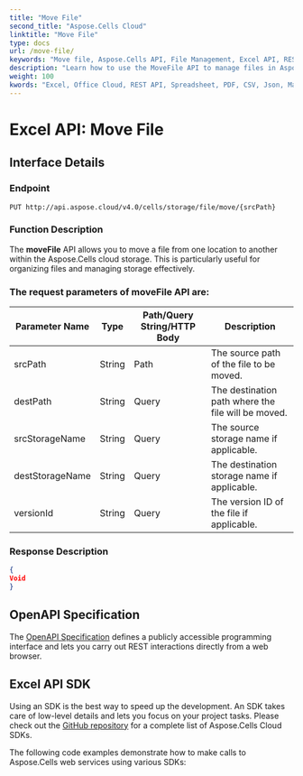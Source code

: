 ```yaml
---
title: "Move File"
second_title: "Aspose.Cells Cloud"
linktitle: "Move File"
type: docs
url: /move-file/
keywords: "Move file, Aspose.Cells API, File Management, Excel API, REST API, Cloud Storage, Spreadsheet Manipulation"
description: "Learn how to use the MoveFile API to manage files in Aspose.Cells cloud storage."
weight: 100
kwords: "Excel, Office Cloud, REST API, Spreadsheet, PDF, CSV, Json, Markdown, Move file, File Management, Cloud Storage"
---
```


# **Excel API: Move File**

## **Interface Details**

### **Endpoint** 

```
PUT http://api.aspose.cloud/v4.0/cells/storage/file/move/{srcPath}
```

### **Function Description**

The **moveFile** API allows you to move a file from one location to another within the Aspose.Cells cloud storage. This is particularly useful for organizing files and managing storage effectively.

### The request parameters of **moveFile** API are: 

| Parameter Name      | Type   | Path/Query String/HTTP Body | Description                                | 
|---------------------|--------|------------------------------|--------------------------------------------| 
| srcPath             | String | Path                         | The source path of the file to be moved.  |
| destPath            | String | Query                        | The destination path where the file will be moved. |
| srcStorageName      | String | Query                        | The source storage name if applicable.     |
| destStorageName     | String | Query                        | The destination storage name if applicable.|
| versionId           | String | Query                        | The version ID of the file if applicable. |

### **Response Description**
```json
{
Void
}
```

## OpenAPI Specification

The [OpenAPI Specification](https://reference.aspose.cloud/cells/#/FileController/MoveFile) defines a publicly accessible programming interface and lets you carry out REST interactions directly from a web browser.

## Excel API SDK 

Using an SDK is the best way to speed up the development. An SDK takes care of low-level details and lets you focus on your project tasks. Please check out the [GitHub repository](https://github.com/aspose-cells-cloud) for a complete list of Aspose.Cells Cloud SDKs.

The following code examples demonstrate how to make calls to Aspose.Cells web services using various SDKs: